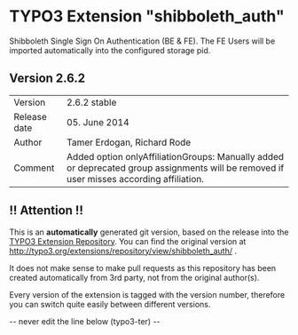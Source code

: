 # TYPO3 Extension "shibboleth_auth"
Shibboleth Single Sign On Authentication (BE & FE). The FE Users will be imported automatically into the configured storage pid.

## Version 2.6.2




<table>
	<tr><td>Version</td><td>2.6.2 stable</td></tr>
	<tr><td>Release date</td><td>05. June 2014</td></tr>
	<tr><td>Author</td><td>Tamer Erdogan, Richard Rode</td></tr>
	<tr><td>Comment</td><td>Added option onlyAffiliationGroups: Manually added or deprecated group assignments will be removed if user misses according affiliation.</td></tr>
</table>

## !! Attention !!
This is an **automatically** generated git version, based on the release into the [TYPO3 Extension Repository](http://www.typo3.org/extensions/).
You can find the original version at http://typo3.org/extensions/repository/view/shibboleth_auth/ .

It does not make sense to make pull requests as this repository has been created automatically from 3rd party, not from the original author(s).

Every version of the extension is tagged with the version number, therefore you can switch quite easily between different versions.


-- never edit the line below (typo3-ter) --